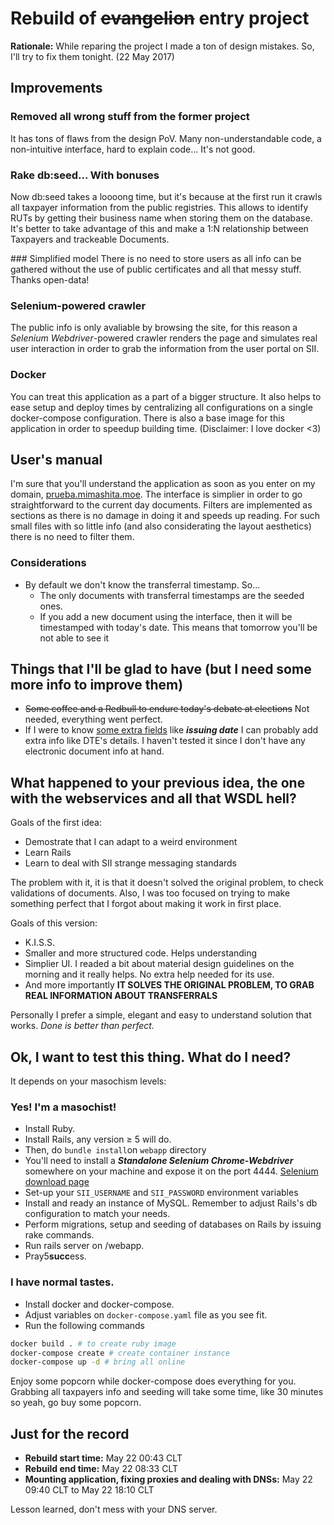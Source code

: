 # Rebuild of ~~evangelion~~ entry project
**Rationale:** While reparing the project I made a ton of design mistakes. So, I'll try to fix them tonight. (22 May 2017)

## Improvements
### Removed all wrong stuff from the former project
It has tons of flaws from the design PoV. Many non-understandable code, a non-intuitive interface, hard to explain code... It's not good.

### Rake db:seed... With bonuses
Now db:seed takes a loooong time, but it's because at the first run it crawls all taxpayer information from the public registries. This allows to identify RUTs by getting their business name when storing them on the database. It's better to take advantage of this and make a 1:N relationship between Taxpayers and trackeable Documents.

### Simplified model
There is no need to store users as all info can be gathered without the use of public certificates and all that messy stuff. Thanks open-data!

### Selenium-powered crawler
The public info is only avaliable by browsing the site, for this reason a *Selenium Webdriver*-powered crawler renders the page and simulates real user interaction in order to grab the information from the user portal on SII. 

### Docker
You can treat this application as a part of a bigger structure. It also helps to ease setup and deploy times by centralizing all configurations on a single docker-compose configuration. There is also a base image for this application in order to speedup building time. (Disclaimer: I love docker <3)

## User's manual
I'm sure that you'll understand the application as soon as you enter on my domain, [prueba.mimashita.moe](prueba.mimashita.moe). The interface is simplier in order to go straightforward to the current day documents. Filters are implemented as sections as there is no damage in doing it and speeds up reading. For such small files with so little info (and also considerating the layout aesthetics) there is no need to filter them. 

### Considerations
* By default we don't know the transferral timestamp. So...
    * The only documents with transferral timestamps are the seeded ones.
    * If you add a new document using the interface, then it will be timestamped with today's date. This means that tomorrow you'll be not able to see it
    


## Things that I'll be glad to have (but I need some more info to improve them)
* ~~Some coffee and a Redbull to endure today's debate at elections~~ Not needed, everything went perfect.
* If I were to know [some extra fields](images/extra_data.png) like ***issuing date*** I can probably add extra info like DTE's details. I haven't tested it since I don't have any electronic document info at hand.

## What happened to your previous idea, the one with the webservices and all that WSDL hell?

Goals of the first idea:
* Demostrate that I can adapt to a weird environment
* Learn Rails
* Learn to deal with SII strange messaging standards

The problem with it, it is that it doesn't solved the original problem, to check validations of documents. Also, I was too focused on trying to make something perfect that I forgot about making it work in first place.

Goals of this version:
* K.I.S.S.
* Smaller and more structured code. Helps understanding
* Simplier UI. I readed a bit about material design guidelines on the morning and it really helps. No extra help needed for its use.
* And more importantly **IT SOLVES THE ORIGINAL PROBLEM, TO GRAB REAL INFORMATION ABOUT TRANSFERRALS**


Personally I prefer a simple, elegant and easy to understand solution that works. *Done is better than perfect.*

## Ok, I want to test this thing. What do I need?
It depends on your masochism levels:

### Yes! I'm a masochist!
* Install Ruby.
* Install Rails, any version ≥ 5 will do.
* Then, do `bundle install`on `webapp` directory
* You'll need to install a ***Standalone Selenium Chrome-Webdriver*** somewhere on your machine and expose it on the port 4444. [Selenium download page](http://www.seleniumhq.org/download/)
* Set-up your `SII_USERNAME` and `SII_PASSWORD` environment variables
* Install and ready an instance of MySQL. Remember to adjust Rails's db configuration to match your needs.
* Perform migrations, setup and seeding of databases on Rails by issuing rake commands.
* Run rails server on /webapp.
* Pray5**succ**ess.

### I have normal tastes.
* Install docker and docker-compose. 
* Adjust variables on `docker-compose.yaml` file as you see fit.
* Run the following commands
```sh
docker build . # to create ruby image
docker-compose create # create container instance
docker-compose up -d # bring all online
```
Enjoy some popcorn while docker-compose does everything for you. Grabbing all taxpayers info and seeding will take some time, like 30 minutes so yeah, go buy some popcorn.

## Just for the record
* **Rebuild start time:** May 22 00:43 CLT
* **Rebuild end time:** May 22 08:33 CLT
* **Mounting application, fixing proxies and dealing with DNSs:** May 22 09:40 CLT to May 22 18:10 CLT 

Lesson learned, don't mess with your DNS server.